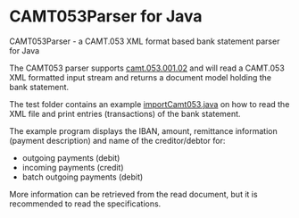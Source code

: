 # CAMT053Parser for Java
CAMT053Parser - a CAMT.053 XML format based bank statement parser for Java

The CAMT053 parser supports [camt.053.001.02](http://www.iso20022.org/message_archive.page#Bank2CustomerCashManagement) and will
read a CAMT.053 XML formatted input stream and returns a document model holding the bank statement.

The test folder contains an example [importCamt053.java](/src/test/java/importCamt053.java) on how to read the XML file and
print entries (transactions) of the bank statement.

The example program displays the IBAN, amount, remittance information (payment description) and name of the creditor/debtor for:
- outgoing payments (debit)
- incoming payments (credit)
- batch outgoing payments (debit)

More information can be retrieved from the read document, but it is recommended to read the specifications.
